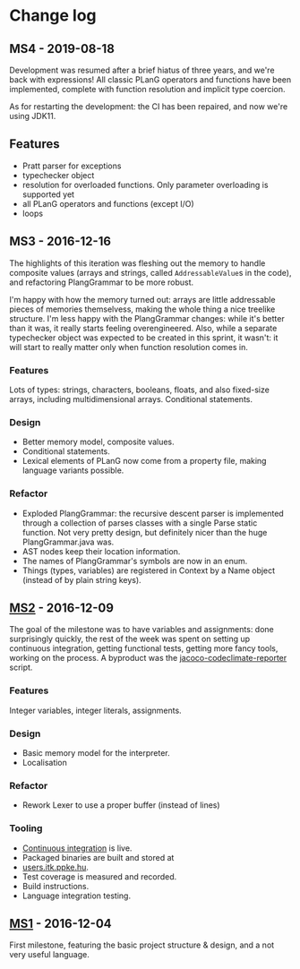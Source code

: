 # Change log

## MS4 - 2019-08-18

Development was resumed after a brief hiatus of three years, and we're back with expressions! All classic PLanG operators and functions have been implemented, complete with function resolution and implicit type coercion.

As for restarting the development: the CI has been repaired, and now we're using JDK11.

## Features

- Pratt parser for exceptions
- typechecker object
- resolution for overloaded functions. Only parameter overloading is supported yet
- all PLanG operators and functions (except I/O)
- loops

## MS3 - 2016-12-16

The highlights of this iteration was fleshing out the memory to handle
composite values (arrays and strings, called `AddressableValue`s in the code),
and refactoring PlangGrammar to be more robust.

I'm happy with how the memory turned out: arrays are little addressable pieces
of memories themselvess, making the whole thing a nice treelike structure. I'm
less happy with the PlangGrammar changes: while it's better than it was, it
really starts feeling overengineered. Also, while a separate typechecker object
was expected to be created in this sprint, it wasn't: it will start to really
matter only when function resolution comes in.

### Features

Lots of types: strings, characters, booleans, floats, and also fixed-size
arrays, including multidimensional arrays. Conditional statements.

### Design

- Better memory model, composite values.
- Conditional statements.
- Lexical elements of PLanG now come from a property file, making language
variants possible.

### Refactor

- Exploded PlangGrammar: the recursive descent parser is implemented through a
collection of parses classes with a single Parse static function. Not very
pretty design, but definitely nicer than the huge PlangGrammar.java was.
- AST nodes keep their location information.
- The names of PlangGrammar's symbols are now in an enum.
- Things (types, variables) are registered in Context by a Name object
(instead of by plain string keys).


## [MS2](https://github.com/Botffy/XPLanG/releases/tag/MS2) - 2016-12-09

The goal of the milestone was to have variables and assignments: done
surprisingly quickly, the rest of the week was spent on setting up continuous
integration, getting functional tests, getting more fancy tools, working on
the process. A byproduct was the
[jacoco-codeclimate-reporter](https://github.com/Botffy/jacoco-codeclimate-reporter)
script.

### Features

Integer variables, integer literals, assignments.

### Design

- Basic memory model for the interpreter.
- Localisation

### Refactor

- Rework Lexer to use a proper buffer (instead of lines)

### Tooling

- [Continuous integration](config/ci/README.md) is live.
- Packaged binaries are built and stored at
- [users.itk.ppke.hu](http://users.itk.ppke.hu/~sciar/XPLanG/).
- Test coverage is measured and recorded.
- Build instructions.
- Language integration testing.

## [MS1](https://github.com/Botffy/XPLanG/releases/tag/MS1) - 2016-12-04

First milestone, featuring the basic project structure & design, and a
not very useful language.
